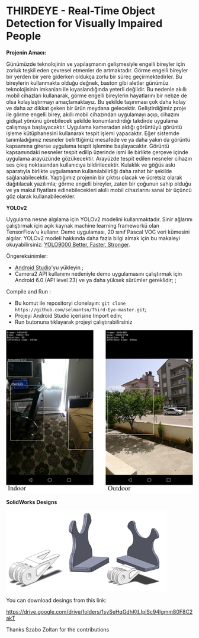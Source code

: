 # THIRDEYE - Real-Time Object Detection for Visually Impaired People

**Projenin Amacı:**

Günümüzde teknolojinin ve yapılaşmanın gelişmesiyle engelli bireyler için zorluk teşkil eden çevresel etmenler de artmaktadır. Görme engelli bireyler bir yerden bir yere giderken oldukça zorlu bir süreç geçirmektedirler. Bu bireylerin kullanmakta olduğu değnek, baston gibi aletler günümüz teknolojisinin imkanları ile kıyaslandığında yeterli değildir. Bu nedenle akıllı mobil cihazları kullanarak, görme engelli bireylerin hayatlarını bir nebze de olsa kolaylaştırmayı amaçlamaktayız. Bu şekilde taşınması çok daha kolay ve daha az dikkat çeken bir ürün meydana gelecektir. Geliştirdiğimiz proje ile görme engelli birey, akıllı mobil cihazından uygulamayı açıp, cihazını gidişat yönünü görebilecek şekilde konumlandırdığı takdirde uygulama çalışmaya başlayacaktır. Uygulama kameradan aldığı görüntüyü görüntü işleme kütüphanesini kullanarak tespit işlemi yapacaktır. Eğer sistemde tanımladığımız nesneler belirttiğimiz mesafede ve ya daha yakın da görüntü kapsamına girerse uygulama tespit işlemine başlayacaktır. Görüntü kapsamındaki nesneler tespit edilip üzerinde ismi ile birlikte çerçeve içinde uygulama arayüzünde gözükecektir. Arayüzde tespit edilen nesneler cihazın ses çıkış noktasından kullanıcıya bildirilecektir. Kulaklık ve göğüs askı aparatıyla birlikte uygulamanın kullanılabilirliği daha rahat bir şekilde sağlanabilecektir. Yaptığımız projenin bir çıktısı olacak ve ücretsiz olarak dağıtılacak yazılımla; görme engelli bireyler, zaten bir çoğunun sahip olduğu ve ya makul fiyatlara edinebilecekleri akıllı mobil cihazlarını sanal bir üçüncü göz olarak kullanabilecekler.




**YOLOv2**

Uygulama nesne algılama için YOLOv2 modelini kullanmaktadır. Sinir ağlarını çalıştırmak için açık kaynak machine learning frameworkü olan  TensorFlow'u  kullanır. Demo uygulaması, 20 sınıf Pascal VOC veri kümesini algılar. YOLOv2 modeli hakkında daha fazla bilgi almak için bu makaleyi okuyabilirsiniz: [YOLO9000 Better, Faster, Stronger](https://arxiv.org/pdf/1612.08242.pdf).





Öngereksinimler:

* [Android Studio](https://developer.android.com/studio/index.html)'yu yükleyin  ;
* Camera2 API kullanımı nedeniyle demo uygulamasını çalıştırmak için Android 6.0 (API level 23) ve ya daha yüksek sürümler gereklidir;  ;

Compile and Run :

* Bu komut ile repositoryi clonelayın: `git clone https://github.com/selmantsn/Third-Eye-master.git`;
* Projeyi Android Studio içerisine Import edin;
* Run butonuna tıklayarak projeyi çalıştırabilirsiniz

![android yolo v2 sample image](https://github.com/selmantsn/Third-Eye-master/blob/master/sample/indoor-outdoor.png)


**SolidWorks Designs**

![android yolo v2 sample image](https://github.com/selmantsn/Third-Eye-master/blob/master/sample/aparatlar.png)

You can download desings from this link:

https://drive.google.com/drive/folders/1svSeHqGdhKtLIplSc94lgmm80F8C2akT


Thanks Szabo Zoltan for the contributions
